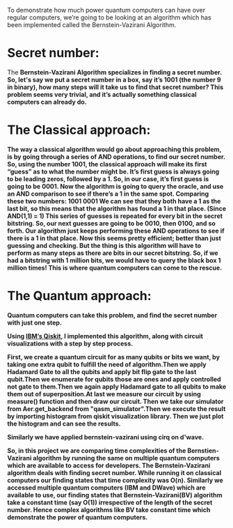 To demonstrate how much power quantum computers can have over regular computers, we’re going to be looking at an algorithm which has been implemented called the Bernstein-Vazirani Algorithm.

# Secret number:

The <b> Bernstein-Vazirani Algorithm <b> specializes in finding a secret number.
So, let's say we put a secret number in a box, say it’s 1001 (the number 9 in binary), how many steps will it take us to find that secret number?
This problem seems very trivial, and it’s actually something classical computers can already do.

# The Classical approach:

The way a classical algorithm would go about approaching this problem, is by going through a series of AND operations, to find our secret number.
So, using the number 1001, the classical approach will make its first “guess” as to what the number might be. It’s first guess is always going to be leading zeros, followed by a 1.
So, in our case, it’s first guess is going to be 0001. Now the algorithm is going to query the oracle, and use an AND comparison to see if there’s a 1 in the same spot.
Comparing these two numbers:
1001
0001
We can see that they both have a 1 as the last bit, so this means that the algorithm has found a 1 in that place. (Since AND(1,1) = 1)
This series of guesses is repeated for every bit in the secret bitstring. So, our next guesses are going to be 0010, then 0100, and so forth. Our algorithm just keeps performing these AND operations to see if there is a 1 in that place.
Now this seems pretty efficient; better than just guessing and checking. But the thing is this algorithm will have to perform as many steps as there are bits in our secret bitstring. So, if we had a bitstring with 1 million bits, we would have to query the black box 1 million times!
This is where quantum computers can come to the rescue.

# The Quantum approach:

Quantum computers can take this problem, and find the secret number with just one step.

Using [IBM’s Qiskit](https://github.com/Qiskit), I implemented this algorithm, along with circuit visualizations with a step by step process.

First, we create a quantum circuit for as many qubits or bits we want, by taking one extra qubit to fulfill the need of algorithm.Then we apply Hadamard Gate to all the qubits and apply bit flip gate to the last qubit.Then we enumerate for qubits those are ones and apply controlled not gate to them.Then we again apply Hadamard gate to all qubits to make them out of superposition.At last we measure our circuit by using measure() function and then draw our circuit.
Then we take our simulator from Aer.get_backend from "qasm_simulator".Then we execute the result by importing histogram from qiskit visualization library.
Then we just plot the histogram and can see the results.

Similarly we have applied bernstein-vazirani using cirq on d'wave.


So, in this project we are comparing time complexities of the Bernstien-Vazirani algorithm by running the same on multiple quantum computers which are available to access for developers.
The Bernstein-Vazirani algorithm deals with finding secret number.
While running it on classical computers our finding states that time complexity was O(n).
Similarly we accessed multiple quantum computers (IBM and DWave) which are available to use, our finding states that Bernstein-Vazirani(BV) algorithm take a constant time (say O(1)) irrespective
of the length of the secret number. Hence complex algorithms like BV take constant time which demonstrate the power of quantum computers. 
